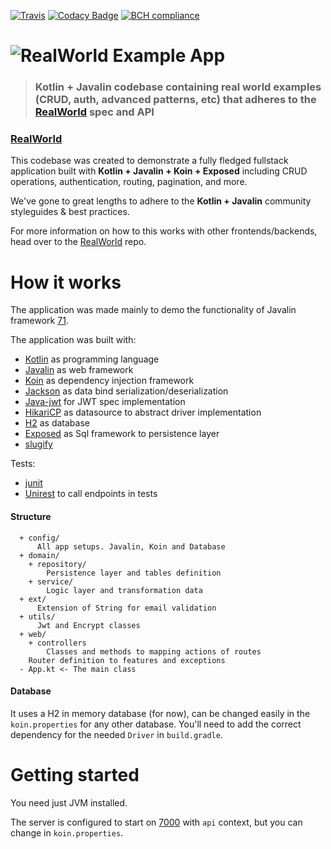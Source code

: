 [![Travis](https://img.shields.io/travis/Rudge/kotlin-javalin-realworld-example-app.svg)](https://travis-ci.org/Rudge/kotlin-javalin-realworld-example-app/builds)
[![Codacy Badge](https://api.codacy.com/project/badge/Grade/5b6503dfa3024a0dbbf173e333f80bcf)](https://app.codacy.com/app/Rudge/kotlin-javalin-realworld-example-app?utm_source=github.com&utm_medium=referral&utm_content=Rudge/kotlin-javalin-realworld-example-app&utm_campaign=Badge_Grade_Dashboard)
[![BCH compliance](https://bettercodehub.com/edge/badge/Rudge/kotlin-javalin-realworld-example-app?branch=master)](https://bettercodehub.com/)

# ![RealWorld Example App](logo.png)

> ### Kotlin + Javalin codebase containing real world examples (CRUD, auth, advanced patterns, etc) that adheres to the [RealWorld](https://github.com/gothinkster/realworld) spec and API

### [RealWorld](https://github.com/gothinkster/realworld)

This codebase was created to demonstrate a fully fledged fullstack application built with **Kotlin + Javalin + Koin + Exposed** including CRUD operations, authentication, routing, pagination, and more.

We've gone to great lengths to adhere to the **Kotlin + Javalin** community styleguides & best practices.

For more information on how to this works with other frontends/backends, head over to the [RealWorld](https://github.com/gothinkster/realworld) repo.

# How it works

The application was made mainly to demo the functionality of Javalin framework [71](https://github.com/tipsy/javalin/issues/71).

The application was built with:

  - [Kotlin](https://github.com/JetBrains/kotlin) as programming language
  - [Javalin](https://github.com/tipsy/javalin) as web framework
  - [Koin](https://github.com/InsertKoinIO/koin) as dependency injection framework
  - [Jackson](https://github.com/FasterXML/jackson-module-kotlin) as data bind serialization/deserialization
  - [Java-jwt](https://github.com/auth0/java-jwt) for JWT spec implementation
  - [HikariCP](https://github.com/brettwooldridge/HikariCP) as datasource to abstract driver implementation
  - [H2](https://github.com/h2database/h2database) as database
  - [Exposed](https://github.com/JetBrains/Exposed) as Sql framework to persistence layer
  - [slugify](https://github.com/slugify/slugify)

Tests:

  - [junit](https://github.com/junit-team/junit4)
  - [Unirest](https://github.com/Kong/unirest-java) to call endpoints in tests

#### Structure
      + config/
          All app setups. Javalin, Koin and Database
      + domain/
        + repository/
            Persistence layer and tables definition
        + service/
            Logic layer and transformation data
      + ext/
          Extension of String for email validation
      + utils/
          Jwt and Encrypt classes
      + web/
        + controllers
            Classes and methods to mapping actions of routes
        Router definition to features and exceptions
      - App.kt <- The main class

#### Database

It uses a H2 in memory database (for now), can be changed easily in the `koin.properties` for any other database.
You'll need to add the correct dependency for the needed `Driver` in `build.gradle`.

# Getting started

You need just JVM installed.

The server is configured to start on [7000](http://localhost:7000/api) with `api` context, but you can change in `koin.properties`.


